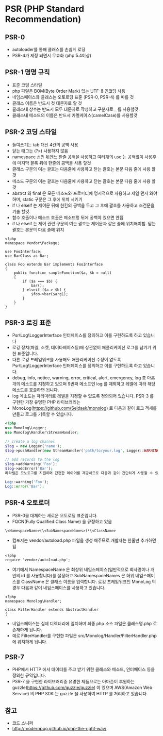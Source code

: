 # PSR (PHP Standard Recommendation)

## PSR-0
- autoloader를 통해 클래스를 손쉽게 로딩 
- PSR-4가 제정 되면서 무효화 (php 5.4이상)

## PSR-1 명명 규칙 
- 표준 코딩 스타일 
- php 파일은 BOM(Byte Order Mark) 없는 UTF-8 인코딩 사용
- 네임스페이스와 클래스는 오토로딩 표준 (PSR-0, PSR-4) 를 따를 것 
- 클래스 이름은 반드시 첫 대문자로 할 것
- 클래스내 상수는 반드시 모두 대문자로 작성하고 구분자로 _ 를 사용할것 
- 클래스내 메소드의 이름은 반드시 카멜케이스(camelCase)를 사용할것

## PSR-2 코딩 스타일 
- 들여쓰기는 tab 대신 4칸의 공백 사용
- 닫는 태그는 (?>) 사용하지 않음
- namespace 선언 뒤엔느 한줄 공백을 사용하고 여러개의 use 는 공백없이 사용후에 마지막 블록 뒤에 한줄의 공백을 사용 할것 
- 클래스 구문의 여는 괄호는 다음줄에 사용하고 닫는 괄호는 본문 다음 줄에 사용 할것
- 메소드 구문의 여는 괄호는 다음줄에 사용하고 닫는 괄호는 본문 다음 줄에 사용 할 것 
- abstrct 와 final 은 모든 메소드와 프로퍼티에 명시적으로 사용하고 제일 먼저 와야 하며, static 구문은 그 후에 위치 시키기 
- if 나 elseif 는 제어문 뒤에 한칸의 공백을 두고 그 후에 괄호를 사용하고 조건문을 기술 할것.
- 함수 호출이나 메소드 호출은 메소드명 뒤에 공백이 있으면 안됨
- if 나 elseif 는 제어 관련 구문의 여는 괄호는 제어문과 같은 줄에 위치해야함. 닫는 괄호는 본문의 다음 줄에 위치 
```
<?php
namespace Vendor\Package;
  
use FooInterface;
use BarClass as Bar;
  
class Foo extends Bar implements FooInterface
{
    public function sampleFunction($a, $b = null)
    {
        if ($a === $b) {
            bar();
        } elseif ($a > $b) {
            $foo->bar($arg1);
        }
    }
}
```

## PSR-3 로깅 표준
- Psr\Log\LoggerInterface 인터페이스를 정의하고 이를 구현하도록 하고 있습니다
- 로깅 장치(파일, 소켓, 데이타베이스등)에 상관없이 애플리케이션 로그를 남기기 위한 표준입니다. 
- 다른 로깅 프레임워크를 사용해도 애플리케이션 수정이 없도록 Psr\Log\LoggerInterface 인터페이스를 정의하고 이를 구현하도록 하고 있습니다. 
- debug, info, notice, warning, error, critical, alert, emergency, log 총 아홉 개의 메소드를 지정하고 있으며 9번째 메소드인 log 를 제외하고 레벨에 따라 해당 메소드를 호출하면 됩니다.
- log 메소드는 파라미터로 레벨을 지정할 수 있도록 정의되어 있습니다. PSR-3 를 구현한 가장 유명한 PHP 라이브러리는 
- MonoLog(https://github.com/Seldaek/monolog) 로 다음과 같이 로그 객체를 만들고 로그를 기록할 수 있습니다.
```php
<?php
use Monolog\Logger;
use Monolog\Handler\StreamHandler;
 
// create a log channel
$log = new Logger('name');
$log->pushHandler(new StreamHandler('path/to/your.log', Logger::WARNING));
 
// add records to the log
$log->addWarning('Foo');
$log->addError('Bar');
라라벨은 모노로그를 지원하며 간편한 레이어를 제공하므로 다음과 같이 간단하게 사용할 수 있습니다.

Log::warning('Foo');
Log::error('Bar');
```

## PSR-4 오토로더 
- PSR-0을 대체하는 새로운 오토로딩 표준입니다.
- FQCN(Fully Qualified Class Name) 을 규정하고 있음
```
\<NamespaceName>(\<SubNamespaceNames>)*\<ClassName>
```
- 컴포저는 vendor/autoload.php 파일을 생성 해주므로 개발자는 한줄만 추가하면 됨 
```
<?php
require 'vendor/autoload.php';
```
- 여기에서 NamespaceName 은 최상위 네임스페이스(일반적으로 회사명이나 개인의 id 를 사용합니다)를 설정하고 SubNamespaceNames 은 하위 네임스페이스를 ClassName 은 클래스 이름을 입력합니다.
로깅 프레임워크인 MonoLog 의 경우 다음과 같이 네임스페이스를 사용하고 있습니다. 
```
<?php
namespace Monolog\Handler;
  
class FilterHandler extends AbstractHandler
{
```    
- 네임스페이스는 실제 디렉터리에 일치하며 최종 php 소스 파일은 클래스명.php 로 존재하게 됩니다.
- 예로 FilterHandler를 구현한 파일은 src/Monolog/Handler/FilterHandler.php 에 위치하게 됩니다.

## PSR-7
- PHP에서 HTTP 에서 데이터를 주고 받기 위한 클래스와 메소드, 인터페이스 등을 정의한 규약입니다.
- PSR-7 을 구현한 라이브러리중 유명한 제품으로는 아마존이 후원하는 guzzle(https://github.com/guzzle/guzzle) 이 있으며 AWS(Amazon Web Service) 의 PHP SDK 는 guzzle 을 사용하여 HTTP 를 처리하고 있습니다.

## 참고  
- 코드 스니퍼  
- http://modernpug.github.io/php-the-right-way/
